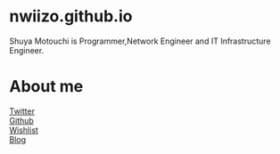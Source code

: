 # nwiizo.github.io
 Shuya Motouchi is Programmer,Network Engineer and IT Infrastructure Engineer.
# About me 
 [Twitter](https://twitter.com/nwiizo)  
 [Github](https://github.com/nwiizo)  
 [Wishlist](https://www.amazon.co.jp/registry/wishlist/1R5ZE9A1TGDZJ)  
 [Blog](http://syu-m-5151.hatenablog.com/)
